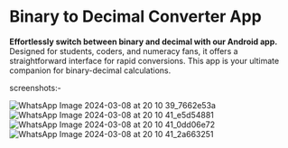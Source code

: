 # Binary to Decimal Converter App

**Effortlessly switch between binary and decimal with our Android app.** Designed for students, coders, and numeracy fans, it offers a straightforward interface for rapid conversions. This app is your ultimate companion for binary-decimal calculations.

screenshots:-

![WhatsApp Image 2024-03-08 at 20 10 39_7662e53a](https://github.com/supershor/Binary-to-Decimal/assets/113038485/dc2ccafc-a756-430d-a2de-d1c9ebd53b60)
![WhatsApp Image 2024-03-08 at 20 10 41_e5d54881](https://github.com/supershor/Binary-to-Decimal/assets/113038485/f6dba462-fb1d-456b-99e4-dd9859894ecd)
![WhatsApp Image 2024-03-08 at 20 10 41_0dd06e72](https://github.com/supershor/Binary-to-Decimal/assets/113038485/4ae6ba5f-bda9-491b-ad1a-510c220987b2)
![WhatsApp Image 2024-03-08 at 20 10 41_2a663251](https://github.com/supershor/Binary-to-Decimal/assets/113038485/12c7c5b8-2e1a-42fd-9b4e-2d8b43b29dad)
